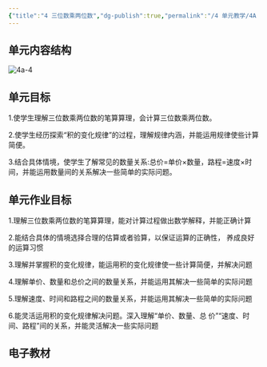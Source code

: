 ```yaml
---
{"title":"4 三位数乘两位数","dg-publish":true,"permalink":"/4 单元教学/4A 四上/4 三位数乘两位数/","dgPassFrontmatter":true,"noteIcon":""}
---
```



## 单元内容结构

![4a-4](https://r2.edui123.com/2023/05/4a-4.png)

## 单元目标

1.使学生理解三位数乘两位数的笔算算理，会计算三位数乘两位数。

2.使学生经历探索“积的变化规律”的过程，理解规律内涵，并能运用规律使些计算简便。

3.结合具体情境，使学生了解常见的数量关系:总价=单价×数量，路程=速度×时间，并能运用数量间的关系解决一些简单的实际问题。


## 单元作业目标

1.理解三位数乘两位数的笔算算理，能对计算过程做出数学解释，并能正确计算

2.能结合具体的情境选择合理的估算或者验算，以保证运算的正确性， 养成良好的运算习惯

3.理解并掌握积的变化规律，能运用积的变化规律使一些计算简便，并解决问题

4.理解单价、数量和总价之间的数量关系，并能运用其解决一些简单的实际问题

5.理解速度、时间和路程之间的数量关系，并能运用其解决一些简单的实际问题

6.能灵活运用积的变化规律解决问题。深入理解“单价、数量、总 价”“速度、时间、路程”间的关系，并能灵活解决一些实际问题

## 电子教材


